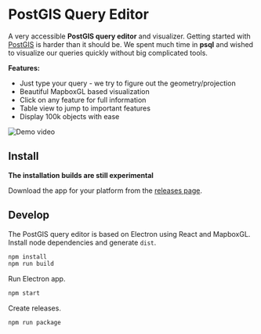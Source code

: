 # PostGIS Query Editor

A very accessible **PostGIS query editor** and visualizer.
Getting started with [PostGIS](http://postgis.net/) is harder than it should be. We spent much time in **psql** and wished to visualize
our queries quickly without big complicated tools.

**Features:**
- Just type your query - we try to figure out the geometry/projection
- Beautiful MapboxGL based visualization
- Click on any feature for full information
- Table view to jump to important features
- Display 100k objects with ease

![Demo video](demo.gif)

## Install

**The installation builds are still experimental**

Download the app for your platform from the [releases page](https://github.com/lukasmartinelli/postgis-editor/releases/latest).

## Develop

The PostGIS query editor is based on Electron using React and MapboxGL.
Install node dependencies and generate `dist`.

```bash
npm install
npm run build
```

Run Electron app.

```bash
npm start
```

Create releases.

```bash
npm run package
```
